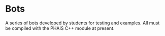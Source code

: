Bots
====

A series of bots developed by students for testing and examples.  All must be compiled with the PHAIS C++ module at present.